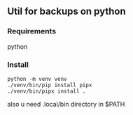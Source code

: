 ## Util for backups on python

### Requirements
python

### Install
```
python -m venv venv
./venv/bin/pip install pipx
./venv/bin/pipx install .
```
also u need .local/bin directory in $PATH
